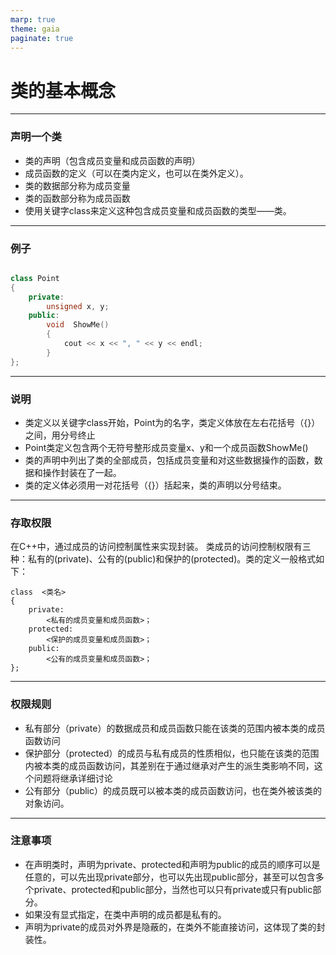 ```yaml
---
marp: true
theme: gaia
paginate: true
---
```


<!-- _class: lead -->
# **类的基本概念**

---

### **声明一个类**

+ 类的声明（包含成员变量和成员函数的声明）
+ 成员函数的定义（可以在类内定义，也可以在类外定义）。
+ 类的数据部分称为成员变量
+ 类的函数部分称为成员函数
+ 使用关键字class来定义这种包含成员变量和成员函数的类型——类。

---

### **例子**
```cpp

class Point
{
    private:
        unsigned x, y;
    public:
        void  ShowMe()
        { 
            cout << x << ", " << y << endl;
        }
};

```

---

### **说明**
+ 类定义以关键字class开始，Point为的名字，类定义体放在左右花括号（{}）之间，用分号终止
+ Point类定义包含两个无符号整形成员变量x、y和一个成员函数ShowMe()
+ 类的声明中列出了类的全部成员，包括成员变量和对这些数据操作的函数，数据和操作封装在了一起。
+ 类的定义体必须用一对花括号（{}）括起来，类的声明以分号结束。

---

### **存取权限**
在C++中，通过成员的访问控制属性来实现封装。
类成员的访问控制权限有三种：私有的(private)、公有的(public)和保护的(protected)。类的定义一般格式如下：
```
class  <类名>
{
    private:
        <私有的成员变量和成员函数>；
    protected:
        <保护的成员变量和成员函数>；
    public:
        <公有的成员变量和成员函数>；
};
```

---

### **权限规则**
+ 私有部分（private）的数据成员和成员函数只能在该类的范围内被本类的成员函数访问
+ 保护部分（protected）的成员与私有成员的性质相似，也只能在该类的范围内被本类的成员函数访问，其差别在于通过继承对产生的派生类影响不同，这个问题将继承详细讨论
+ 公有部分（public）的成员既可以被本类的成员函数访问，也在类外被该类的对象访问。

---

### **注意事项**
+ 在声明类时，声明为private、protected和声明为public的成员的顺序可以是任意的，可以先出现private部分，也可以先出现public部分，甚至可以包含多个private、protected和public部分，当然也可以只有private或只有public部分。
+ 如果没有显式指定，在类中声明的成员都是私有的。
+ 声明为private的成员对外界是隐蔽的，在类外不能直接访问，这体现了类的封装性。
